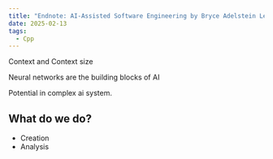 ```yaml
---
title: "Endnote: AI-Assisted Software Engineering by Bryce Adelstein Lelbach"
date: 2025-02-13
tags:
  - Cpp
---
```


Context and Context size

Neural networks are the building blocks of AI

Potential in complex ai system.

## What do we do?

- Creation
- Analysis
